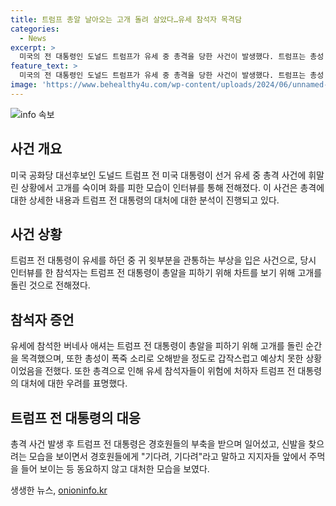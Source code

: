 ```yaml
---
title: 트럼프 총알 날아오는 고개 돌려 살았다…유세 참석자 목격담
categories:
  - News
excerpt: >
  미국의 전 대통령인 도널드 트럼프가 유세 중 총격을 당한 사건이 발생했다. 트럼프는 총성 소리에 고개를 돌린 적으로 알려졌으며, 사람들이 다칠 뻔한 상황에서 경호원들의 부축을 받고 일어섰다. 유세 참석자인 버네사 애셔는 이때의 공포와 혼란을 전했으며, 총성 소리를 폭죽으로 착각했다고 설명했다. 이 사건은 트럼프의 안전 문제에 대한 우려를 불러일으키고 있다. (150자)
feature_text: >
  미국의 전 대통령인 도널드 트럼프가 유세 중 총격을 당한 사건이 발생했다. 트럼프는 총성 소리에 고개를 돌린 적으로 알려졌으며, 사람들이 다칠 뻔한 상황에서 경호원들의 부축을 받고 일어섰다. 유세 참석자인 버네사 애셔는 이때의 공포와 혼란을 전했으며, 총성 소리를 폭죽으로 착각했다고 설명했다. 이 사건은 트럼프의 안전 문제에 대한 우려를 불러일으키고 있다. (150자)
image: 'https://www.behealthy4u.com/wp-content/uploads/2024/06/unnamed-file.png'
---
```


<p><img src="https://www.behealthy4u.com/wp-content/uploads/2024/06/unnamed-file.png" alt="info 속보" /></p>

<h2 data-ke-size="size26">사건 개요</h2>

<p data-ke-size="size16">미국 공화당 대선후보인 도널드 트럼프 전 미국 대통령이 선거 유세 중 총격 사건에 휘말린 상황에서 고개를 숙이며 화를 피한 모습이 인터뷰를 통해 전해졌다. 이 사건은 총격에 대한 상세한 내용과 트럼프 전 대통령의 대처에 대한 분석이 진행되고 있다.</p>

<h2 data-ke-size="size26">사건 상황</h2>

<p data-ke-size="size16">트럼프 전 대통령이 유세를 하던 중 귀 윗부분을 관통하는 부상을 입은 사건으로, 당시 인터뷰를 한 참석자는 트럼프 전 대통령이 총알을 피하기 위해 차트를 보기 위해 고개를 돌린 것으로 전해졌다.</p>

<h2 data-ke-size="size26">참석자 증언</h2>

<p data-ke-size="size16">유세에 참석한 버네사 애셔는 트럼프 전 대통령이 총알을 피하기 위해 고개를 돌린 순간을 목격했으며, 또한 총성이 폭죽 소리로 오해받을 정도로 갑작스럽고 예상치 못한 상황이었음을 전했다. 또한 총격으로 인해 유세 참석자들이 위험에 처하자 트럼프 전 대통령의 대처에 대한 우려를 표명했다.</p>

<h2 data-ke-size="size26">트럼프 전 대통령의 대응</h2>

<p data-ke-size="size16">총격 사건 발생 후 트럼프 전 대통령은 경호원들의 부축을 받으며 일어섰고, 신발을 찾으려는 모습을 보이면서 경호원들에게 "기다려, 기다려"라고 말하고 지지자들 앞에서 주먹을 들어 보이는 등 동요하지 않고 대처한 모습을 보였다.</p>
생생한 뉴스, <a href="https://onioninfo.kr" rel="dofollow">onioninfo.kr</a>


